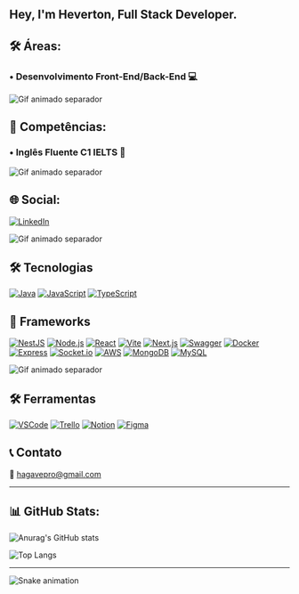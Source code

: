 ## Hey, I'm Heverton, Full Stack Developer.

## 🛠 Áreas:
### • Desenvolvimento Front-End/Back-End 💻

<img src="https://user-images.githubusercontent.com/73097560/115834477-dbab4500-a447-11eb-908a-139a6edaec5c.gif" alt="Gif animado separador">

## 💼 Competências:
### • Inglês Fluente C1 IELTS 📘 

<img src="https://user-images.githubusercontent.com/73097560/115834477-dbab4500-a447-11eb-908a-139a6edaec5c.gif" alt="Gif animado separador">

## 🌐 Social:

[![LinkedIn](https://img.shields.io/badge/LinkedIn-0077B5?style=for-the-badge&logo=linkedin&logoColor=white)](https://www.linkedin.com/in/heverton-vinicius/)

<img src="https://user-images.githubusercontent.com/73097560/115834477-dbab4500-a447-11eb-908a-139a6edaec5c.gif" alt="Gif animado separador">

## 🛠 Tecnologias

[![Java](https://img.shields.io/badge/Java-007396?style=for-the-badge&logo=java&logoColor=white)]()
[![JavaScript](https://img.shields.io/badge/JavaScript-F7DF1E?style=for-the-badge&logo=javascript&logoColor=black)]()
[![TypeScript](https://img.shields.io/badge/TypeScript-007ACC?style=for-the-badge&logo=typescript&logoColor=white)]()

## 🚀 Frameworks

[![NestJS](https://img.shields.io/badge/NestJS-E0234E?style=for-the-badge&logo=nestjs&logoColor=white)]()
[![Node.js](https://img.shields.io/badge/Node.js-339933?style=for-the-badge&logo=nodedotjs&logoColor=white)]()
[![React](https://img.shields.io/badge/React-20232A?style=for-the-badge&logo=react&logoColor=61DAFB)]()
[![Vite](https://img.shields.io/badge/Vite-646CFF.svg?style=for-the-badge&logo=Vite&logoColor=white)]()
[![Next.js](https://img.shields.io/badge/Next.js-000000?style=for-the-badge&logo=nextdotjs&logoColor=white)]()
[![Swagger](https://img.shields.io/badge/Swagger-85EA2D?style=for-the-badge&logo=swagger&logoColor=black)]()
[![Docker](https://img.shields.io/badge/Docker-2496ED?style=for-the-badge&logo=docker&logoColor=white)]()
[![Express](https://img.shields.io/badge/Express-000000?style=for-the-badge&logo=express&logoColor=white)]()
[![Socket.io](https://img.shields.io/badge/Socket.io-010101?style=for-the-badge&logo=socketdotio&logoColor=white)]()
[![AWS](https://img.shields.io/badge/Amazon_AWS-232F3E?style=for-the-badge&logo=amazonaws&logoColor=white)]()
[![MongoDB](https://img.shields.io/badge/MongoDB-47A248?style=for-the-badge&logo=mongodb&logoColor=white)]()
[![MySQL](https://img.shields.io/badge/MySQL-4479A1?style=for-the-badge&logo=mysql&logoColor=white)]()

<img src="https://user-images.githubusercontent.com/73097560/115834477-dbab4500-a447-11eb-908a-139a6edaec5c.gif" alt="Gif animado separador">

## 🛠 Ferramentas

[![VSCode](https://img.shields.io/badge/Visual_Studio_Code-0078D4?style=for-the-badge&logo=visual%20studio%20code&logoColor=white)]()
[![Trello](https://img.shields.io/badge/Trello-0052CC?style=for-the-badge&logo=trello&logoColor=white)]()
[![Notion](https://img.shields.io/badge/Notion-000000.svg?style=for-the-badge&logo=Notion&logoColor=white)]()
[![Figma](https://img.shields.io/badge/Figma-F24E1E.svg?style=for-the-badge&logo=Figma&logoColor=white)]()

## 📞 Contato

📧 hagavepro@gmail.com

---

## 📊 GitHub Stats:

![Anurag's GitHub stats](https://github-readme-stats.vercel.app/api?username=Hagave&show_icons=true&theme=tokyonight&count_private=true&include_all_commits=true&token=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)

![Top Langs](https://github-readme-stats.vercel.app/api/top-langs/?username=Hagave&layout=compact&theme=tokyonight)

---

![Snake animation](https://github.com/Hagave/Hagave/blob/output/github-contribution-grid-snake.svg)
